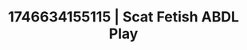 ---
categories:
- Retro fantasy play
- Erotic surprise
- Intimate reveal
- AI-generated
- Digital dominatrix
- ASMR
- Virtual intimacy
- Cosplay
image: /assets/images/1746634155115.jpg
layout: post
seo:
  description: Featured content with premium ABDL Play, Scat Fetish. HD images available.
  keywords: ABDL Play, Scat Fetish
  og_image: /assets/images/1746634155115.jpg
  schema_type: VisualArtwork
tags:
- ABDL Play
- '#1746634155115'
- Scat Fetish
title: 1746634155115 | Scat Fetish ABDL Play
---